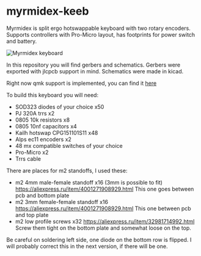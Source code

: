 # myrmidex-keeb
Myrmidex is split ergo hotswappable keyboard with two rotary encoders. 
Supports controllers with Pro-Micro layout, has footprints for power switch and battery. 

![Myrmidex keyboard](https://live.staticflickr.com/65535/51756809526_140cf8454c_k.jpg)

In this repository you will find gerbers and schematics. Gerbers were exported with jlcpcb support in mind. Schematics were made in kicad. 



Right now qmk support is implemented, you can find it [here](https://github.com/hexagramg/qmk_firmware/tree/myrmidex/keyboards/myrmidex)

To build this keyboard you will need:
- SOD323 diodes of your choice x50
- PJ 320A trrs x2
- 0805 10k resistors x8
- 0805 10nf capacitors x4
- Kailh hotswap CPG151101S11 x48
- Alps ec11 encoders x2
- 48 mx compatible switches of your choice
- Pro-Micro x2
- Trrs cable


There are places for m2 standoffs, I used these:
- m2 4mm male-female standoff x16 (3mm is possible to fit) https://aliexpress.ru/item/4001271908929.html This one goes between pcb and bottom plate
- m2 3mm female-female standoff x16 https://aliexpress.ru/item/4001271908929.html This one between pcb and top plate
- m2 low profile screws x32 https://aliexpress.ru/item/32981714992.html Screw them tight on the bottom plate and somewhat loose on the top. 


Be careful on soldering left side, one diode on the bottom row is flipped. I will probably correct this in the next version, if there will be one. 
